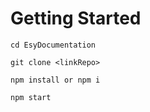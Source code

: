 # Getting Started

```
cd EsyDocumentation
```
```
git clone <linkRepo>
```
```
npm install or npm i
```

```
npm start
```
